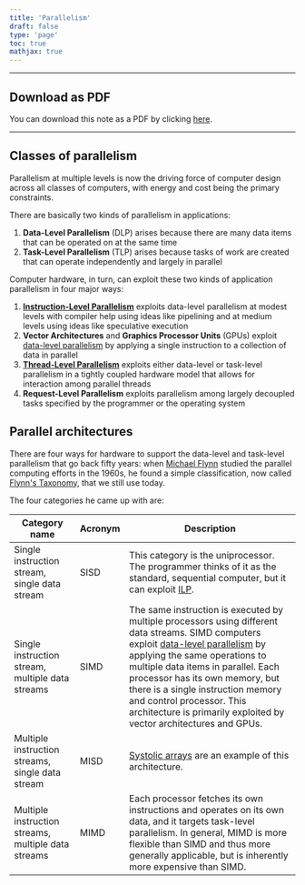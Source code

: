 ```yaml
---
title: 'Parallelism'
draft: false
type: 'page'
toc: true
mathjax: true
---
```


---

## Download as PDF

You can download this note as a PDF by clicking [here](parallelism.pdf).

---

## Classes of parallelism

Parallelism at multiple levels is now the driving force of computer design across all classes of computers, with energy and cost being the primary constraints.

There are basically two kinds of parallelism in applications:

1. **Data-Level Parallelism** (DLP) arises because there are many data items that can be operated on at the same time
2. **Task-Level Parallelism** (TLP) arises because tasks of work are created that can operate independently and largely in parallel

Computer hardware, in turn, can exploit these two kinds of application parallelism in four major ways:

1. [**Instruction-Level Parallelism**](../aca24-ilp) exploits data-level parallelism at modest levels with compiler help using ideas like pipelining and at medium levels using ideas like speculative execution
2. **Vector Architectures** and **Graphics Processor Units** (GPUs) exploit [data-level parallelism](../aca24-dlp) by applying a single instruction to a collection of data in parallel
3. [**Thread-Level Parallelism**](../aca24-tlp) exploits either data-level or task-level parallelism in a tightly coupled hardware model that allows for interaction among parallel threads
4. **Request-Level Parallelism** exploits parallelism among largely decoupled tasks specified by the programmer or the operating system

## Parallel architectures

There are four ways for hardware to support the data-level and task-level parallelism that go back fifty years: when [Michael Flynn](https://en.wikipedia.org/wiki/Michael_J._Flynn) studied the parallel computing efforts in the 1960s, he found a simple classification, now called [Flynn's Taxonomy](https://ieeexplore.ieee.org/document/5009071), that we still use today.

The four categories he came up with are:

| Category name                                       | Acronym | Description                                                                                                                                                                                                                                                                                                                                                                           |
| --------------------------------------------------- | ------- | ------------------------------------------------------------------------------------------------------------------------------------------------------------------------------------------------------------------------------------------------------------------------------------------------------------------------------------------------------------------------------------- |
| Single instruction stream, single data stream       | SISD    | This category is the uniprocessor. The programmer thinks of it as the standard, sequential computer, but it can exploit [ILP](../aca24-ilp).                                                                                                                                             |
| Single instruction stream, multiple data streams    | SIMD    | The same instruction is executed by multiple processors using different data streams. SIMD computers exploit [data-level parallelism](../aca24-dlp) by applying the same operations to multiple data items in parallel. Each processor has its own memory, but there is a single instruction memory and control processor. This architecture is primarily exploited by vector architectures and GPUs. |
| Multiple instruction streams, single data stream    | MISD    | [Systolic arrays](https://en.wikipedia.org/wiki/Systolic_array) are an example of this architecture.                                                                                                                                                                                                                                                                                  |
| Multiple instruction streams, multiple data streams | MIMD    | Each processor fetches its own instructions and operates on its own data, and it targets task-level parallelism. In general, MIMD is more flexible than SIMD and thus more generally applicable, but is inherently more expensive than SIMD.                                                                                                                                          | 
